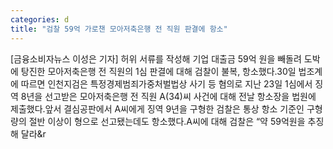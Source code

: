 ```yaml
---
categories: d
title: "검찰 59억 가로챈 모아저축은행 전 직원 판결에 항소"
---
```

[금융소비자뉴스 이성은 기자] 허위 서류를 작성해 기업 대출금 59억 원을 빼돌려 도박에 탕진한 모아저축은행 전 직원의 1심 판결에 대해 검찰이 불복, 항소했다.30일 법조계에 따르면 인천지검은 특정경제범죄가중처벌법상 사기 등 혐의로 지난 23일 1심에서 징역 8년을 선고받은 모아저축은행 전 직원 A(34)씨 사건에 대해 전날 항소장을 법원에 제출했다.앞서 결심공판에서 A씨에게 징역 9년을 구형한 검찰은 통상 항소 기준인 구형량의 절반 이상이 형으로 선고됐는데도 항소했다.A씨에 대해 검찰은 &ldquo;약 59억원을 추징해 달라&r